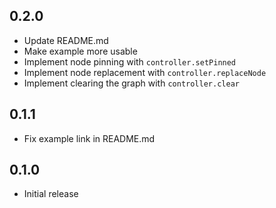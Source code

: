 ## 0.2.0

- Update README.md
- Make example more usable
- Implement node pinning with `controller.setPinned`
- Implement node replacement with `controller.replaceNode`
- Implement clearing the graph with `controller.clear`

## 0.1.1

- Fix example link in README.md

## 0.1.0

- Initial release
